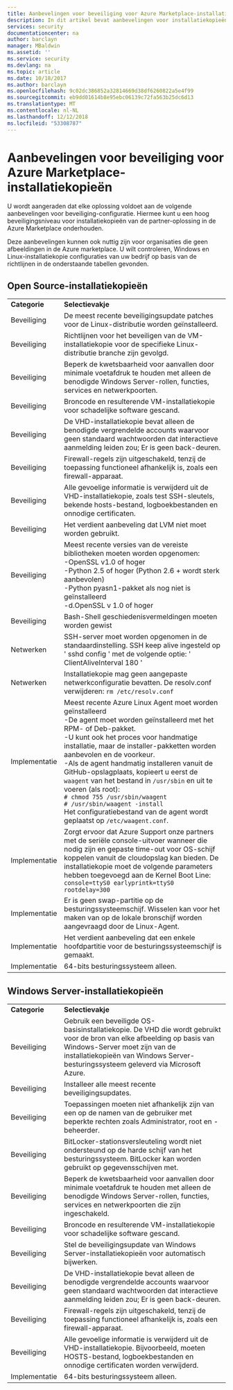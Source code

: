 ```yaml
---
title: Aanbevelingen voor beveiliging voor Azure Marketplace-installatiekopieën | Microsoft Docs
description: In dit artikel bevat aanbevelingen voor installatiekopieën die zijn opgenomen op de markt
services: security
documentationcenter: na
author: barclayn
manager: MBaldwin
ms.assetid: ''
ms.service: security
ms.devlang: na
ms.topic: article
ms.date: 10/18/2017
ms.author: barclayn
ms.openlocfilehash: 9c02dc386852a32814669d38df6260822a5e4f99
ms.sourcegitcommit: eb9dd01614b8e95ebc06139c72fa563b25dc6d13
ms.translationtype: MT
ms.contentlocale: nl-NL
ms.lasthandoff: 12/12/2018
ms.locfileid: "53308787"
---
```

# <a name="security-recommendations-for-azure-marketplace-images"></a>Aanbevelingen voor beveiliging voor Azure Marketplace-installatiekopieën

U wordt aangeraden dat elke oplossing voldoet aan de volgende aanbevelingen voor beveiliging-configuratie. Hiermee kunt u een hoog beveiligingsniveau voor installatiekopieën van de partner-oplossing in de Azure Marketplace onderhouden.

Deze aanbevelingen kunnen ook nuttig zijn voor organisaties die geen afbeeldingen in de Azure marketplace. U wilt controleren, Windows en Linux-installatiekopie configuraties van uw bedrijf op basis van de richtlijnen in de onderstaande tabellen gevonden.

## <a name="open-source-based-images"></a>Open Source-installatiekopieën

|||
|--------------------------------------------------------------|----------------------------------------------------------------------------------------------------------------------------------------------------------------------------------------------------------------------------------------------------------------------------------------|
| **Categorie**                                                 | **Selectievakje**                                                                                                                                                                                                                                                                              |
| Beveiliging                                                     | De meest recente beveiligingsupdate patches voor de Linux-distributie worden geïnstalleerd.                                                                                                                                                                                                              |
| Beveiliging                                                     | Richtlijnen voor het beveiligen van de VM-installatiekopie voor de specifieke Linux-distributie branche zijn gevolgd.                                                                                                                                                                                     |
| Beveiliging                                                     | Beperk de kwetsbaarheid voor aanvallen door minimale voetafdruk te houden met alleen de benodigde Windows Server-rollen, functies, services en netwerkpoorten.                                                                                                                                               |
| Beveiliging                                                     | Broncode en resulterende VM-installatiekopie voor schadelijke software gescand.                                                                                                                                                                                                                                   |
| Beveiliging                                                     | De VHD-installatiekopie bevat alleen de benodigde vergrendelde accounts waarvoor geen standaard wachtwoorden dat interactieve aanmelding leiden zou; Er is geen back-deuren.                                                                                                                                           |
| Beveiliging                                                     | Firewall-regels zijn uitgeschakeld, tenzij de toepassing functioneel afhankelijk is, zoals een firewall-apparaat.                                                                                                                                                                             |
| Beveiliging                                                     | Alle gevoelige informatie is verwijderd uit de VHD-installatiekopie, zoals test SSH-sleutels, bekende hosts-bestand, logboekbestanden en onnodige certificaten.                                                                                                                                       |
| Beveiliging                                                     | Het verdient aanbeveling dat LVM niet moet worden gebruikt.                                                                                                                                                                                                                                            |
| Beveiliging                                                     | Meest recente versies van de vereiste bibliotheken moeten worden opgenomen: </br> -OpenSSL v1.0 of hoger </br> -Python 2.5 of hoger (Python 2.6 + wordt sterk aanbevolen) </br> -Python pyasn1-pakket als nog niet is geïnstalleerd </br> -d.OpenSSL v 1.0 of hoger                                                                |
| Beveiliging                                                     | Bash-Shell geschiedenisvermeldingen moeten worden gewist                                                                                                                                                                                                                                             |
| Netwerken                                                   | SSH-server moet worden opgenomen in de standaardinstelling. SSH keep alive ingesteld op ' sshd config ' met de volgende optie: ' ClientAliveInterval 180 '                                                                                                                                                        |
| Netwerken                                                   | Installatiekopie mag geen aangepaste netwerkconfiguratie bevatten. De resolv.conf verwijderen: `rm /etc/resolv.conf`                                                                                                                                                                                |
| Implementatie                                                   | Meest recente Azure Linux Agent moet worden geïnstalleerd </br> -De agent moet worden geïnstalleerd met het RPM- of Deb-pakket.  </br> -U kunt ook het proces voor handmatige installatie, maar de installer-pakketten worden aanbevolen en de voorkeur. </br> -Als de agent handmatig installeren vanuit de GitHub-opslagplaats, kopieert u eerst de `waagent` van het bestand in `/usr/sbin` en uit te voeren (als root): </br>`# chmod 755 /usr/sbin/waagent` </br>`# /usr/sbin/waagent -install` </br>Het configuratiebestand van de agent wordt geplaatst op `/etc/waagent.conf`.    |
| Implementatie                                                   | Zorgt ervoor dat Azure Support onze partners met de seriële console-uitvoer wanneer die nodig zijn en gepaste time-out voor OS-schijf koppelen vanuit de cloudopslag kan bieden. De installatiekopie moet de volgende parameters hebben toegevoegd aan de Kernel Boot Line: `console=ttyS0 earlyprintk=ttyS0 rootdelay=300` |
| Implementatie                                                   | Er is geen swap-partitie op de besturingssysteemschijf. Wisselen kan voor het maken van op de lokale bronschijf worden aangevraagd door de Linux-Agent.         |
| Implementatie                                                   | Het verdient aanbeveling dat een enkele hoofdpartitie voor de besturingssysteemschijf is gemaakt.      |
| Implementatie                                                   | 64-bits besturingssysteem alleen.                                                                                                                                                                                                                                                          |

## <a name="windows-server-based-images"></a>Windows Server-installatiekopieën

|||
|-------------| -------------------------|
| **Categorie**                                                     | **Selectievakje**                                                                                                                                                                |
| Beveiliging                                                         | Gebruik een beveiligde OS-basisinstallatiekopie. De VHD die wordt gebruikt voor de bron van elke afbeelding op basis van Windows-Server moet zijn van de installatiekopieën van Windows Server-besturingssysteem geleverd via Microsoft Azure. |
| Beveiliging                                                         | Installeer alle meest recente beveiligingsupdates.                                                                                                                                     |
| Beveiliging                                                         | Toepassingen moeten niet afhankelijk zijn van een op de namen van de gebruiker met beperkte rechten zoals Administrator, root en -beheerder.                                                                |
| Beveiliging                                                         | BitLocker-stationsversleuteling wordt niet ondersteund op de harde schijf van het besturingssysteem. BitLocker kan worden gebruikt op gegevensschijven met.                                                            |
| Beveiliging                                                         | Beperk de kwetsbaarheid voor aanvallen door minimale voetafdruk te houden met alleen de benodigde Windows Server-rollen, functies, services en netwerkpoorten die zijn ingeschakeld.                         |
| Beveiliging                                                         | Broncode en resulterende VM-installatiekopie voor schadelijke software gescand.                                                                                                                     |
| Beveiliging                                                         | Stel de beveiligingsupdate van Windows Server-installatiekopieën voor automatisch bijwerken.                                                                                                                |
| Beveiliging                                                         | De VHD-installatiekopie bevat alleen de benodigde vergrendelde accounts waarvoor geen standaard wachtwoorden dat interactieve aanmelding leiden zou; Er is geen back-deuren.                             |
| Beveiliging                                                         | Firewall-regels zijn uitgeschakeld, tenzij de toepassing functioneel afhankelijk is, zoals een firewall-apparaat.                                                               |
| Beveiliging                                                         | Alle gevoelige informatie is verwijderd uit de VHD-installatiekopie. Bijvoorbeeld, moeten HOSTS-bestand, logboekbestanden en onnodige certificaten worden verwijderd.                                              |
| Implementatie                                                       | 64-bits besturingssysteem alleen.                            |
